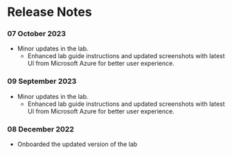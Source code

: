 # Release Notes

### 07 October 2023

 - Minor updates in the lab.   
   - Enhanced lab guide instructions and updated screenshots with latest UI from Microsoft Azure for better user experience.

### 09 September 2023

 - Minor updates in the lab.   
   - Enhanced lab guide instructions and updated screenshots with latest UI from Microsoft Azure for better user experience.

### 08 December 2022

 - Onboarded the updated version of the lab
